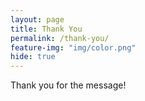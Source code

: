 ```yaml
---
layout: page
title: Thank You
permalink: /thank-you/
feature-img: "img/color.png"
hide: true
---
```


Thank you for the message!
